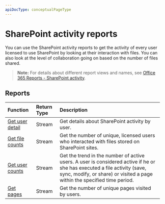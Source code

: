 ```yaml
---
apiDocType: conceptualPageType
---
```

# SharePoint activity reports

You can use the SharePoint activity reports to get the activity of every user licensed to use SharePoint by looking at their interaction with files. You can also look at the level of collaboration going on based on the number of files shared.

> **Note:** For details about different report views and names, see [Office 365 Reports - SharePoint activity](https://support.office.com/client/SharePoint-activity-a91c958f-1279-499d-9959-12f0de08dc8f).

## Reports

| Function                                 | Return Type | Description                              |
| :--------------------------------------- | :---------- | :--------------------------------------- |
| [Get user detail](../api/reportroot_getsharepointactivityuserdetail.md) | Stream      | Get details about SharePoint activity by user. |
| [Get file counts](../api/reportroot_getsharepointactivityfilecounts.md) | Stream      | Get the number of unique, licensed users who interacted with files stored on SharePoint sites. |
| [Get user counts](../api/reportroot_getsharepointactivityusercounts.md) | Stream      | Get the trend in the number of active users. A user is considered active if he or she has executed a file activity (save, sync, modify, or share) or visited a page within the specified time period. |
| [Get pages](../api/reportroot_getsharepointactivitypages.md) | Stream      | Get the number of unique pages visited by users. |
